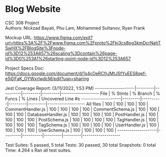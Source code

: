 # Blog Website
CSC 308 Project  
Authors: Nickzad Bayati, Phu Lam, Mohammed Sultanov, Ryan Frank  
  
Mockup URL: https://www.figma.com/exit?url=https%3A%2F%2Fwww.figma.com%2Fproto%2Fkj3cs8pg3kmDcrNahTSwHX%2FBlogSite%3Fnode-id%3D12%253A657%26scaling%3Dcontain%26page-id%3D0%253A1%26starting-point-node-id%3D12%253A657

Project Specs Doc: https://docs.google.com/document/d/1s4cOeRCfrJMtJSfYuEES8qef-e5iDFaK_OYWxrlwdcM/edit?usp=sharing 

Jest Coverage Report: (3/11/2022, 1:53 PM)
--------------------|---------|----------|---------|---------|-------------------
File                | % Stmts | % Branch | % Funcs | % Lines | Uncovered Line #s
--------------------|---------|----------|---------|---------|-------------------
All files           |     100 |      100 |     100 |     100 |
 CommentHandler.js  |     100 |      100 |     100 |     100 |
 CommentSchema.js   |     100 |      100 |     100 |     100 |
 DatabaseHandler.js |     100 |      100 |     100 |     100 |
 PostHandler.js     |     100 |      100 |     100 |     100 |
 PostSchema.js      |     100 |      100 |     100 |     100 |
 TagHandler.js      |     100 |      100 |     100 |     100 |
 TagSchema.js       |     100 |      100 |     100 |     100 |
 UserHandler.js     |     100 |      100 |     100 |     100 |
 UserSchema.js      |     100 |      100 |     100 |     100 |
--------------------|---------|----------|---------|---------|-------------------

Test Suites: 5 passed, 5 total
Tests:       30 passed, 30 total
Snapshots:   0 total
Time:        4.264 s
Ran all test suites.
